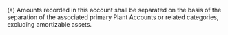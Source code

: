 (a) Amounts recorded in this account shall be separated on the basis of the separation of the associated primary Plant Accounts or related categories, excluding amortizable assets.

